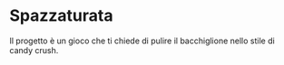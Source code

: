 # Spazzaturata
Il progetto è un gioco che ti chiede di pulire il bacchiglione nello stile di candy crush.
